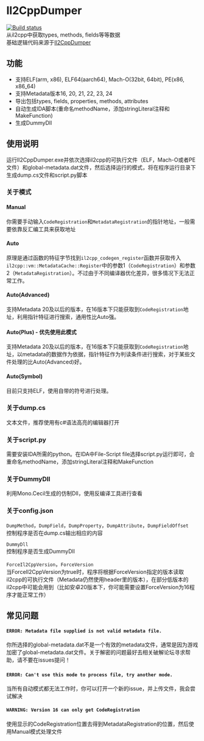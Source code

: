 # Il2CppDumper
[![Build status](https://ci.appveyor.com/api/projects/status/anhqw33vcpmp8ofa?svg=true)](https://ci.appveyor.com/project/Perfare/il2cppdumper/branch/master/artifacts)  
从il2cpp中获取types, methods, fields等等数据  
基础逻辑代码来源于[Il2CppDumper](https://github.com/Jumboperson/Il2CppDumper)  

## 功能
* 支持ELF(arm, x86), ELF64(aarch64), Mach-O(32bit, 64bit), PE(x86, x86_64)
* 支持Metadata版本16, 20, 21, 22, 23, 24
* 导出包括types, fields, properties, methods, attributes
* 自动生成IDA脚本(重命名methodName，添加stringLiteral注释和MakeFunction)
* 生成DummyDll

## 使用说明
运行Il2CppDumper.exe并依次选择il2cpp的可执行文件（ELF，Mach-O或者PE文件）和global-metadata.dat文件，然后选择运行的模式，将在程序运行目录下生成dump.cs文件和script.py脚本

### 关于模式
#### Manual
你需要手动输入`CodeRegistration`和`MetadataRegistration`的指针地址，一般需要依靠反汇编工具来获取地址
#### Auto
原理是通过函数的特征字节找到`il2cpp_codegen_register`函数并获取传入`il2cpp::vm::MetadataCache::Register`中的参数1（`CodeRegistration`）和参数2（`MetadataRegistration`）。不过由于不同编译器优化差异，很多情况下无法正常工作。
#### Auto(Advanced)
支持Metadata 20及以后的版本，在16版本下只能获取到`CodeRegistration`地址，利用指针特征进行搜索，通用性比Auto强。
#### Auto(Plus) - **优先使用此模式**
支持Metadata 20及以后的版本，在16版本下只能获取到`CodeRegistration`地址，以metadata的数据作为依据，指针特征作为判读条件进行搜索，对于某些文件处理的比Auto(Advanced)好。
#### Auto(Symbol)
目前只支持ELF，使用自带的符号进行处理。

### 关于dump.cs
文本文件，推荐使用有c#语法高亮的编辑器打开

### 关于script.py
需要安装IDA所需的python。在IDA中File-Script file选择script.py运行即可，会重命名methodName，添加stringLiteral注释和MakeFunction

### 关于DummyDll
利用Mono.Cecil生成的仿制Dll，使用反编译工具进行查看  

### 关于config.json
`DumpMethod`，`DumpField`，`DumpProperty`，`DumpAttribute`，`DumpFieldOffset`  
控制程序是否在dump.cs输出相应的内容  

`DummyDll`  
控制程序是否生成DummyDll  

`ForceIl2CppVersion`，`ForceVersion`  
当ForceIl2CppVersion为true时，程序将根据ForceVersion指定的版本读取il2cpp的可执行文件（Metadata仍然使用header里的版本），在部分低版本的il2cpp中可能会用到（比如安卓20版本下，你可能需要设置ForceVersion为16程序才能正常工作）  

## 常见问题
#### `ERROR: Metadata file supplied is not valid metadata file.`  
你所选择的global-metadata.dat不是一个有效的metadata文件，通常是因为游戏加密了global-metadata.dat文件。关于解密的问题最好去相关破解论坛寻求帮助，请不要在issues提问！  

#### `ERROR: Can't use this mode to process file, try another mode.`  
当所有自动模式都无法工作时，你可以打开一个新的issue，并上传文件，我会尝试解决

#### `WARNING: Version 16 can only get CodeRegistration` 
使用显示的CodeRegistration位置去得到MetadataRegistration的位置，然后使用Manual模式处理文件
